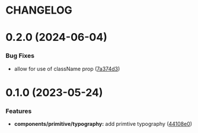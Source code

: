 # CHANGELOG

# 0.2.0 (2024-06-04)


### Bug Fixes

* allow for use of className prop ([7a374d3](https://github.com/SUI-Components/sui-components/commit/7a374d38540d3923cff1118b626e660b7d019e95))



# 0.1.0 (2023-05-24)


### Features

* **components/primitive/typography:** add primtive typography ([44108e0](https://github.com/SUI-Components/sui-components/commit/44108e0907963a8c4bb21c436c3122c5d03d4c08))